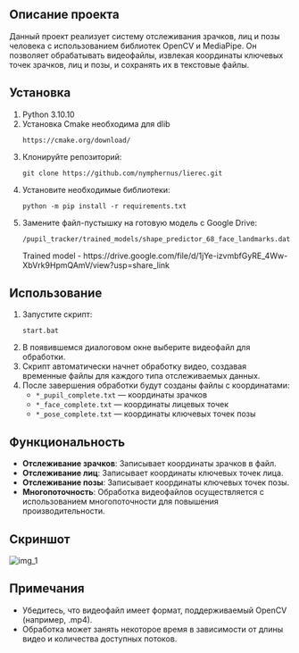 <body>
<h2>Описание проекта</h2>
<p>Данный проект реализует систему отслеживания зрачков, лиц и позы человека с использованием библиотек OpenCV и MediaPipe. Он позволяет обрабатывать видеофайлы, извлекая координаты ключевых точек зрачков, лиц и позы, и сохранять их в текстовые файлы.</p>

<h2>Установка</h2>
<ol>
    <li>Python 3.10.10</li>
    <li>Установка Cmake необходима для dlib</li>
        <pre><code>https://cmake.org/download/</code></pre>
    <li>Клонируйте репозиторий:
        <pre><code>git clone https://github.com/nymphernus/lierec.git</code></pre>
    </li>
    <li>Установите необходимые библиотеки:
        <pre><code>python -m pip install -r requirements.txt</code></pre>
    </li>
    <li>Замените файл-пустышку на готовую модель с Google Drive:
        <pre><code>/pupil_tracker/trained_models/shape_predictor_68_face_landmarks.dat</code></pre>
        <p>Trained model - https://drive.google.com/file/d/1jYe-izvmbfGyRE_4Ww-XbVrk9HpmQAmV/view?usp=share_link</p>
    </li>
</ol>

<h2>Использование</h2>
<ol>
    <li>Запустите скрипт:
        <pre><code>start.bat</code></pre>
    </li>
    <li>В появившемся диалоговом окне выберите видеофайл для обработки.</li>
    <li>Скрипт автоматически начнет обработку видео, создавая временные файлы для каждого типа отслеживаемых данных.</li>
    <li>После завершения обработки будут созданы файлы с координатами:
        <ul>
            <li><code>*_pupil_complete.txt</code> — координаты зрачков</li>
            <li><code>*_face_complete.txt</code> — координаты лицевых точек</li>
            <li><code>*_pose_complete.txt</code> — координаты ключевых точек позы</li>
        </ul>
    </li>
</ol>
<h2>Функциональность</h2>
<ul>
    <li><strong>Отслеживание зрачков</strong>: Записывает координаты зрачков в файл.</li>
    <li><strong>Отслеживание лиц</strong>: Записывает координаты ключевых точек лица.</li>
    <li><strong>Отслеживание позы</strong>: Записывает координаты ключевых точек позы.</li>
    <li><strong>Многопоточность</strong>: Обработка видеофайлов осуществляется с использованием многопоточности для повышения производительности.</li>
</ul>
<h2>Скриншот</h2>
<img src="https://user-images.githubusercontent.com/103174654/200115061-cb617eb5-a75a-4a38-9e60-2e318cfc9af6.jpg" alt="img_1">
<h2>Примечания</h2>
<ul>
    <li>Убедитесь, что видеофайл имеет формат, поддерживаемый OpenCV (например, .mp4).</li>
    <li>Обработка может занять некоторое время в зависимости от длины видео и количества доступных потоков.</li>
</ul>
</body>
